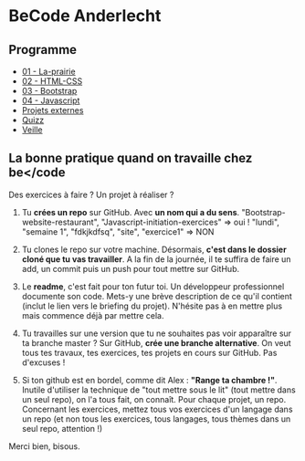# BeCode Anderlecht

## Programme
- [01 - La-prairie](/01-La-prairie)
- [02 - HTML-CSS](/02-HTML-CSS)
- [03 - Bootstrap](/03-Bootstrap)
- [04 - Javascript](/04-Javascript)
- [Projets externes](/Projets)
- [Quizz](/Quizz)
- [Veille](/Veille)

## La bonne pratique quand on travaille chez be</code

Des exercices à faire ? Un projet à réaliser ?

1. Tu **crées un repo** sur GitHub. Avec **un nom qui a du sens**.
"Bootstrap-website-restaurant", "Javascript-initiation-exercices" => oui !
"lundi", "semaine 1", "fdkjkdfsq", "site", "exercice1" => NON

2. Tu clones le repo sur votre machine. Désormais, **c'est dans le dossier cloné que tu vas travailler**. A la fin de la journée, il te suffira de faire un add, un commit puis un push pour tout mettre sur GitHub.

3. Le **readme**, c'est fait pour ton futur toi. Un développeur professionnel documente son code. Mets-y une brève description de ce qu'il contient (inclut le lien vers le briefing du projet). N'hésite pas à en mettre plus mais commence déjà par mettre cela.

4. Tu travailles sur une version que tu ne souhaites pas voir apparaître sur ta branche master ? Sur GitHub, **crée une branche alternative**. On veut tous tes travaux, tes exercices, tes projets en cours sur GitHub. Pas d'excuses !

5. Si ton github est en bordel, comme dit Alex : **"Range ta chambre !"**. Inutile d'utiliser la technique de "tout mettre sous le lit" (tout mettre dans un seul repo), on l'a tous fait, on connaît. Pour chaque projet, un repo. Concernant les exercices, mettez tous vos exercices d'un langage dans un repo (et non tous les exercices, tous langages, tous thèmes dans un seul repo, attention !)


Merci bien, bisous.
